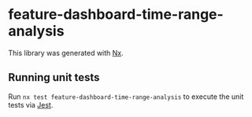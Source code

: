 # feature-dashboard-time-range-analysis

This library was generated with [Nx](https://nx.dev).

## Running unit tests

Run `nx test feature-dashboard-time-range-analysis` to execute the unit tests via [Jest](https://jestjs.io).
